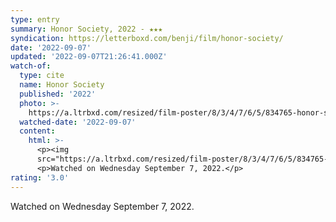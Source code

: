 ```yaml
---
type: entry
summary: Honor Society, 2022 - ★★★
syndication: https://letterboxd.com/benji/film/honor-society/
date: '2022-09-07'
updated: '2022-09-07T21:26:41.000Z'
watch-of:
  type: cite
  name: Honor Society
  published: '2022'
  photo: >-
    https://a.ltrbxd.com/resized/film-poster/8/3/4/7/6/5/834765-honor-society-0-600-0-900-crop.jpg?v=b4caaeb76b
  watched-date: '2022-09-07'
  content:
    html: >-
      <p><img
      src="https://a.ltrbxd.com/resized/film-poster/8/3/4/7/6/5/834765-honor-society-0-600-0-900-crop.jpg?v=b4caaeb76b"/></p>
      <p>Watched on Wednesday September 7, 2022.</p>
rating: '3.0'
---
```

Watched on Wednesday September 7, 2022.
